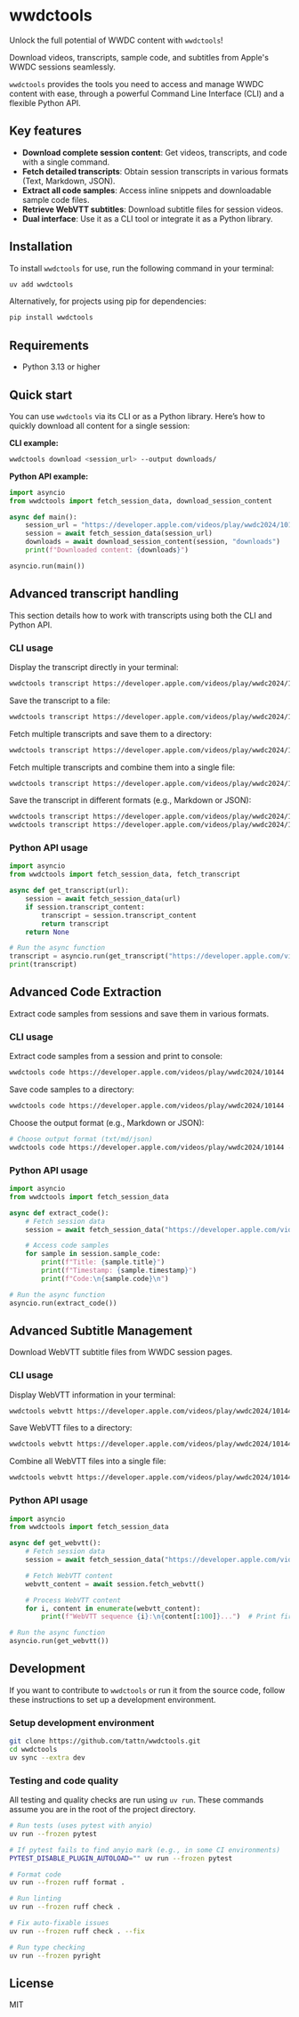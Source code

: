 # wwdctools

Unlock the full potential of WWDC content with `wwdctools`!

Download videos, transcripts, sample code, and subtitles from Apple's WWDC sessions seamlessly.

`wwdctools` provides the tools you need to access and manage WWDC content with ease, through a powerful Command Line Interface (CLI) and a flexible Python API.

## Key features

- **Download complete session content**: Get videos, transcripts, and code with a single command.
- **Fetch detailed transcripts**: Obtain session transcripts in various formats (Text, Markdown, JSON).
- **Extract all code samples**: Access inline snippets and downloadable sample code files.
- **Retrieve WebVTT subtitles**: Download subtitle files for session videos.
- **Dual interface**: Use it as a CLI tool or integrate it as a Python library.

## Installation

To install `wwdctools` for use, run the following command in your terminal:

```bash
uv add wwdctools
```

Alternatively, for projects using pip for dependencies:

```bash
pip install wwdctools
```

## Requirements

- Python 3.13 or higher

## Quick start

You can use `wwdctools` via its CLI or as a Python library. Here’s how to quickly download all content for a single session:

**CLI example:**

```bash
wwdctools download <session_url> --output downloads/
```

**Python API example:**

```python
import asyncio
from wwdctools import fetch_session_data, download_session_content

async def main():
    session_url = "https://developer.apple.com/videos/play/wwdc2024/10144"  # Example URL
    session = await fetch_session_data(session_url)
    downloads = await download_session_content(session, "downloads")
    print(f"Downloaded content: {downloads}")

asyncio.run(main())
```

## Advanced transcript handling

This section details how to work with transcripts using both the CLI and Python API.

### CLI usage

Display the transcript directly in your terminal:

```bash
wwdctools transcript https://developer.apple.com/videos/play/wwdc2024/10144
```

Save the transcript to a file:

```bash
wwdctools transcript https://developer.apple.com/videos/play/wwdc2024/10144 --output transcript.txt
```

Fetch multiple transcripts and save them to a directory:

```bash
wwdctools transcript https://developer.apple.com/videos/play/wwdc2024/10144 https://developer.apple.com/videos/play/wwdc2024/10145 --output transcripts/
```

Fetch multiple transcripts and combine them into a single file:

```bash
wwdctools transcript https://developer.apple.com/videos/play/wwdc2024/10144 https://developer.apple.com/videos/play/wwdc2024/10145 --output combined.txt --combine
```

Save the transcript in different formats (e.g., Markdown or JSON):

```bash
wwdctools transcript https://developer.apple.com/videos/play/wwdc2024/10144 --output transcript.md --format md
wwdctools transcript https://developer.apple.com/videos/play/wwdc2024/10144 --output transcript.json --format json
```

### Python API usage

```python
import asyncio
from wwdctools import fetch_session_data, fetch_transcript

async def get_transcript(url):
    session = await fetch_session_data(url)
    if session.transcript_content:
        transcript = session.transcript_content
        return transcript
    return None

# Run the async function
transcript = asyncio.run(get_transcript("https://developer.apple.com/videos/play/wwdc2024/10144"))
print(transcript)
```

## Advanced Code Extraction

Extract code samples from sessions and save them in various formats.

### CLI usage

Extract code samples from a session and print to console:

```bash
wwdctools code https://developer.apple.com/videos/play/wwdc2024/10144
```

Save code samples to a directory:

```bash
wwdctools code https://developer.apple.com/videos/play/wwdc2024/10144 --output sample_code/
```

Choose the output format (e.g., Markdown or JSON):

```bash
# Choose output format (txt/md/json)
wwdctools code https://developer.apple.com/videos/play/wwdc2024/10144 --output samples.md --format md
```

### Python API usage

```python
import asyncio
from wwdctools import fetch_session_data

async def extract_code():
    # Fetch session data
    session = await fetch_session_data("https://developer.apple.com/videos/play/wwdc2024/10144")

    # Access code samples
    for sample in session.sample_code:
        print(f"Title: {sample.title}")
        print(f"Timestamp: {sample.timestamp}")
        print(f"Code:\n{sample.code}\n")

# Run the async function
asyncio.run(extract_code())
```

## Advanced Subtitle Management

Download WebVTT subtitle files from WWDC session pages.

### CLI usage

Display WebVTT information in your terminal:

```bash
wwdctools webvtt https://developer.apple.com/videos/play/wwdc2024/10144
```

Save WebVTT files to a directory:

```bash
wwdctools webvtt https://developer.apple.com/videos/play/wwdc2024/10144 --output subtitles/
```

Combine all WebVTT files into a single file:

```bash
wwdctools webvtt https://developer.apple.com/videos/play/wwdc2024/10144 --output combined.webvtt --combine
```

### Python API usage

```python
import asyncio
from wwdctools import fetch_session_data

async def get_webvtt():
    # Fetch session data
    session = await fetch_session_data("https://developer.apple.com/videos/play/wwdc2024/10144")

    # Fetch WebVTT content
    webvtt_content = await session.fetch_webvtt()

    # Process WebVTT content
    for i, content in enumerate(webvtt_content):
        print(f"WebVTT sequence {i}:\n{content[:100]}...")  # Print first 100 chars

# Run the async function
asyncio.run(get_webvtt())
```

## Development

If you want to contribute to `wwdctools` or run it from the source code, follow these instructions to set up a development environment.

### Setup development environment

```bash
git clone https://github.com/tattn/wwdctools.git
cd wwdctools
uv sync --extra dev
```

### Testing and code quality

All testing and quality checks are run using `uv run`. These commands assume you are in the root of the project directory.

```bash
# Run tests (uses pytest with anyio)
uv run --frozen pytest

# If pytest fails to find anyio mark (e.g., in some CI environments)
PYTEST_DISABLE_PLUGIN_AUTOLOAD="" uv run --frozen pytest

# Format code
uv run --frozen ruff format .

# Run linting
uv run --frozen ruff check .

# Fix auto-fixable issues
uv run --frozen ruff check . --fix

# Run type checking
uv run --frozen pyright
```

## License

MIT
